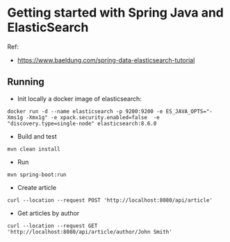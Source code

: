 # Getting started with Spring Java and ElasticSearch

Ref: 
- https://www.baeldung.com/spring-data-elasticsearch-tutorial


## Running 
- Init locally a docker image of elasticsearch:
```
docker run -d --name elasticsearch -p 9200:9200 -e ES_JAVA_OPTS="-Xms1g -Xmx1g" -e xpack.security.enabled=false  -e "discovery.type=single-node" elasticsearch:8.6.0
```
- Build and test

```
mvn clean install
```

- Run

```
mvn spring-boot:run
```

- Create article
```
curl --location --request POST 'http://localhost:8080/api/article'
```

- Get articles by author
```
curl --location --request GET 'http://localhost:8080/api/article/author/John Smith'
```

